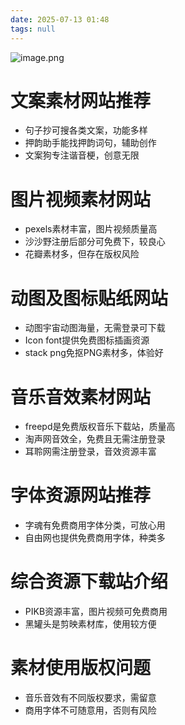 ```yaml
---
date: 2025-07-13 01:48
tags: null
---
```


![image.png](https://cdn.jsdelivr.net/gh/duanbiao2000/BlogGallery@main/picture/20250713014608.png)

# **文案素材网站推荐**

- 句子抄可搜各类文案，功能多样
- 押韵助手能找押韵词句，辅助创作
- 文案狗专注谐音梗，创意无限

# **图片视频素材网站**

- pexels素材丰富，图片视频质量高
- 沙沙野注册后部分可免费下，较良心
- 花瓣素材多，但存在版权风险

# **动图及图标贴纸网站**

- 动图宇宙动图海量，无需登录可下载
- Icon font提供免费图标插画资源
- stack png免抠PNG素材多，体验好

# **音乐音效素材网站**

- freepd是免费版权音乐下载站，质量高
- 淘声网音效全，免费且无需注册登录
- 耳聆网需注册登录，音效资源丰富

# **字体资源网站推荐**

- 字魂有免费商用字体分类，可放心用
- 自由网也提供免费商用字体，种类多

# **综合资源下载站介绍**

- PIKB资源丰富，图片视频可免费商用
- 黑罐头是剪映素材库，使用较方便

# **素材使用版权问题**

- 音乐音效有不同版权要求，需留意
- 商用字体不可随意用，否则有风险
